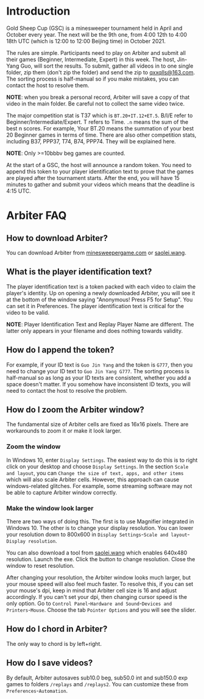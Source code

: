 # Introduction

Gold Sheep Cup (GSC) is a minesweeper tournament held in April and October every year. The next will be the 9th one, from 4:00 12th to 4:00 18th UTC (which is 12:00 to 12:00 Beijing time) in October 2021.

The rules are simple. Participants need to play on Arbiter and submit all their games (Beginner, Intermediate, Expert) in this week. The host, Jin-Yang Guo, will sort the results. To submit, gather all videos in to one single folder, zip them (don't zip the folder) and send the zip to qxxqlls@163.com. The sorting process is half-manual so if you make mistakes, you can contact the host to resolve them.

**NOTE**: when you break a personal record, Arbiter will save a copy of that video in the main folder. Be careful not to collect the same video twice.

The major competition stat is T37 which is `BT.20+IT.12+ET.5`. B/I/E refer to Beginner/Intermediate/Expert. T refers to Time. `.n` means the sum of the best n scores. For example, Your BT.20 means the summation of your best 20 Beginner games in terms of time. There are also other competition stats, including B37, PPP37, T74, B74, PPP74. They will be explained here.

**NOTE**: Only >=10bbbv beg games are counted.

At the start of a GSC, the host will announce a random token. You need to append this token to your player identification text to prove that the games are played after the tournament starts. After the end, you will have 15 minutes to gather and submit your videos which means that the deadline is 4:15 UTC.

# Arbiter FAQ

## How to download Arbiter?
You can download Arbiter from [minesweepergame.com](https://minesweepergame.com/download/arbiter.php) or [saolei.wang](http://saolei.wang/Download/Arbiter_0.52.3.zip).

## What is the player identification text?
The player identification text is a token packed with each video to claim the player's identity. Up on opening a newly downloaded Arbiter, you will see it at the bottom of the window saying "Anonymous! Press F5 for Setup". You can set it in Preferences. The player identification text is critical for the video to be valid.

**NOTE**: Player Identification Text and Replay Player Name are different. The latter only appears in your filename and does nothing towards validity.

## How do I append the token?
For example, if your ID text is `Guo Jin Yang` and the token is `G777`, then you need to change your ID text to `Guo Jin Yang G777`. The sorting process is half-manual so as long as your ID texts are consistent, whether you add a space doesn't matter. If you somehow have inconsistent ID texts, you will need to contact the host to resolve the problem.

## How do I zoom the Arbiter window?
The fundamental size of Arbiter cells are fixed as 16x16 pixels. There are workarounds to zoom it or make it look larger.

### Zoom the window
In Windows 10, enter `Display Settings`. The easiest way to do this is to right click on your desktop and choose `Display Settings`. In the section `Scale and layout`, you can `Change the size of text, apps, and other items` which will also scale Arbiter cells. However, this approach can cause windows-related glitches. For example, some streaming software may not be able to capture Arbiter window correctly.

### Make the window look larger
There are two ways of doing this. The first is to use Magnifier integrated in Windows 10. The other is to change your display resolution. You can lower your resolution down to 800x600 in `Display Settings`-`Scale and layout`-`Display resolution`.

You can also download a tool from [saolei.wang](http://saolei.wang/Download/%E5%88%86%E8%BE%A8%E7%8E%87%E8%B0%83%E6%95%B4%E5%B7%A5%E5%85%B7.exe) which enables 640x480 resolution. Launch the exe. Click the button to change resolution. Close the window to reset resolution.

After changing your resolution, the Arbiter window looks much larger, but your mouse speed will also feel much faster. To resolve this, if you can set your mouse's dpi, keep in mind that Arbiter cell size is 16 and adjust accordingly. If you can't set your dpi, then changing cursor speed is the only option. Go to `Control Panel`-`Hardware and Sound`-`Devices and Printers`-`Mouse`. Choose the tab `Pointer Options` and you will see the slider.

## How do I chord in Arbiter?
The only way to chord is by left+right.

## How do I save videos?
By default, Arbiter autosaves sub10.0 beg, sub50.0 int and sub150.0 exp games to folders `/replays` and `/replays2`. You can customize these from `Preferences`-`Automation`.
